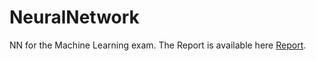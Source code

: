 # NeuralNetwork
NN for the Machine Learning exam.
The Report is available here [Report](https://www.overleaf.com/2885839384hkpmvgvsqvnv).